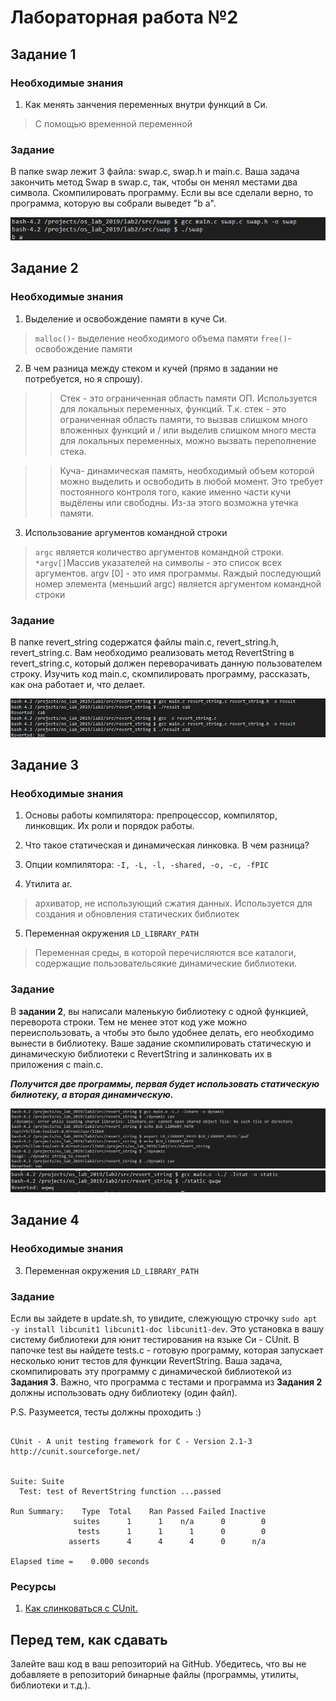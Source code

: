 # Лабораторная работа №2

## Задание 1

### Необходимые знания

1. Как менять занчения переменных внутри функций в Си.

> С помощью временной переменной 

### Задание
В папке swap лежит 3 файла: swap.c, swap.h и main.c. Ваша задача закончить метод Swap в swap.c, так, чтобы он менял местами два символа. Скомпилировать программу. Если вы все сделали верно, то программа, которую вы собрали выведет "b a".

![swap_task1](pics/swap_task1.png)

## Задание 2

### Необходимые знания

1. Выделение и освобождение памяти в куче Си.

>`malloc()`- выделение необходимого объема памяти
>`free()`-освобождение памяти

2. В чем разница между стеком и кучей (прямо в задании не потребуется, но я спрошу).

>>Стек - это ограниченная область памяти ОП. Используется для локальных переменных, функций.
>>Т.к. стек - это ограниченная область памяти, то вызвав слишком много вложенных функций и / или выделив слишком много места для локальных переменных, можно вызвать переполнение стека.

>>Куча- динамическая память, необходимый объем которой можно выделить и освободить в любой момент.
>>Это требует постоянного контроля того, какие именно части кучи выдёлены или свободны. Из-за этого возможна утечка памяти.

3. Использование аргументов командной строки

>`argc` является количество аргументов командной строки.
>`*argv[]`Массив указателей на символы - это список всех аргументов. argv [0] - это имя программы. Rаждый последующий номер элемента (меньший argc) является аргументом командной строки

### Задание

В папке revert\_string содержатся файлы main.c, revert\_string.h, revert\_string.c. Вам необходимо реализовать метод RevertString в revert_string.c, который должен переворачивать данную пользователем строку.
Изучить код main.c, скомпилировать программу, рассказать, как она работает и, что делает.

![revert](pics/revert_task2.png)

## Задание 3

### Необходимые знания

1. Основы работы компилятора: препроцессор, компилятор, линковщик. Их роли и порядок работы.

>

2. Что такое статическая и динамическая линковка. В чем разница?

>

3. Опции компилятора: `-I, -L, -l, -shared, -o, -с, -fPIC`

>

4. Утилита ar.

>архиватор, не использующий сжатия данных. 
>Используется для создания и обновления статических библиотек

5. Переменная окружения `LD_LIBRARY_PATH`

>Переменная среды, в которой перечисляются все каталоги, содержащие пользовательсякие динамические библиотеки.

### Задание

В **задании 2**, вы написали маленькую библиотеку с одной функцией, переворота строки. Тем не менее этот код уже можно переиспользовать, а чтобы это было удобнее делать, его необходимо вынести в библиотеку. Ваше задание скомпилировать статическую и динамическую библиотеки с RevertString и залинковать их в приложения с main.c.

***Получится две программы, первая будет использовать статическую билиотеку, а вторая динамическую.*** 

![dynamiclib](pics/dynamyclib_task3.png)
![statelib](pics/statelib_task3.png)


## Задание 4

### Необходимые знания

3. Переменная окружения `LD_LIBRARY_PATH`

### Задание

Если вы зайдете в update.sh, то увидите, слежующую строчку `sudo apt -y install libcunit1 libcunit1-doc libcunit1-dev`. Это установка в вашу систему библиотеки для юнит тестирования на языке Си - CUnit. В папочке test вы найдете tests.c - готовую программу, которая запускает несколько юнит тестов для функции RevertString. Ваша задача, скомпилировать эту программу с динамической библиотекой из **Задания 3**. Важно, что программа с тестами и программа из **Задания 2** должны использовать одну библиотеку (один файл). 

P.S. Разумеется, тесты должны проходить :)

```

CUnit - A unit testing framework for C - Version 2.1-3
http://cunit.sourceforge.net/


Suite: Suite
  Test: test of RevertString function ...passed

Run Summary:    Type  Total    Ran Passed Failed Inactive
              suites      1      1    n/a      0        0
               tests      1      1      1      0        0
             asserts      4      4      4      0      n/a

Elapsed time =    0.000 seconds
```


### Ресурсы

1. [Как cлинковаться с CUnit.](https://mysnippets443.wordpress.com/2015/03/07/ubuntu-install-cunit/)

## Перед тем, как сдавать

Залейте ваш код в ваш репозиторий на GitHub. Убедитесь, что вы не добавляете в репозиторий бинарные файлы (программы, утилиты, библиотеки и т.д.).

<!--
## Задание 5* (Необязательно, за допополнительные баллы)

###Необходимые знания

1. Как пользоваться интернетом.

###Задание

В папке bin лежит динамическая библиотека libsimple.so. С помощью утилить `objdump` определить, какие функции она содержит.

###Ресурсы

1. [Аргументы коммандной строки для objdump](https://sourceware.org/binutils/docs/binutils/objdump.html)
-->

 
